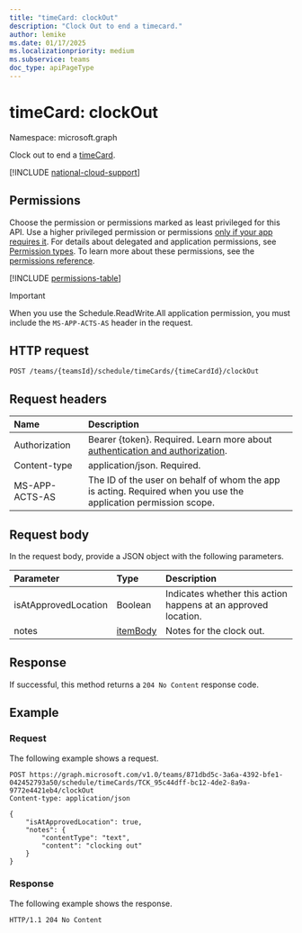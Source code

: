 ```yaml
---
title: "timeCard: clockOut"
description: "Clock Out to end a timecard."
author: lemike
ms.date: 01/17/2025
ms.localizationpriority: medium
ms.subservice: teams
doc_type: apiPageType
---
```


# timeCard: clockOut

Namespace: microsoft.graph

Clock out to end a [timeCard](../resources/timeCard.md).

[!INCLUDE [national-cloud-support](../../includes/global-only.md)]

## Permissions

Choose the permission or permissions marked as least privileged for this API. Use a higher privileged permission or permissions [only if your app requires it](/graph/permissions-overview#best-practices-for-using-microsoft-graph-permissions). For details about delegated and application permissions, see [Permission types](/graph/permissions-overview#permission-types). To learn more about these permissions, see the [permissions reference](/graph/permissions-reference).

<!-- {
  "blockType": "permissions",
  "name": "timecard-clockout-permissions"
}
-->
[!INCLUDE [permissions-table](../includes/permissions/timecard-clockout-permissions.md)]

> [!IMPORTANT]
> When you use the Schedule.ReadWrite.All application permission, you must include the `MS-APP-ACTS-AS` header in the request.

## HTTP request

<!-- {
  "blockType": "ignored"
}
-->
```http
POST /teams/{teamsId}/schedule/timeCards/{timeCardId}/clockOut
```

## Request headers

|Name|Description|
|:---|:---|
|Authorization|Bearer {token}. Required. Learn more about [authentication and authorization](/graph/auth/auth-concepts).|
| Content-type | application/json. Required.|
| MS-APP-ACTS-AS | The ID of the user on behalf of whom the app is acting. Required when you use the application permission scope. |

## Request body

In the request body, provide a JSON object with the following parameters.

|Parameter|Type|Description|
|:---|:---|:---|
|isAtApprovedLocation|Boolean|Indicates whether this action happens at an approved location.|
|notes|[itemBody](../resources/itembody.md)|Notes for the clock out.|

## Response

If successful, this method returns a `204 No Content` response code.


## Example

### Request
The following example shows a request.

<!-- {
  "blockType": "request",
  "name": "timecardthis.clockout"
}
-->
```http
POST https://graph.microsoft.com/v1.0/teams/871dbd5c-3a6a-4392-bfe1-042452793a50/schedule/timeCards/TCK_95c44dff-bc12-4de2-8a9a-9772e4421eb4/clockOut
Content-type: application/json

{
    "isAtApprovedLocation": true,
    "notes": {
        "contentType": "text",
        "content": "clocking out"
    }
}
```

### Response

The following example shows the response.

<!-- {
  "blockType": "response",
  "truncated": true
} -->
```http
HTTP/1.1 204 No Content
```


